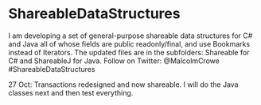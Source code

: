 # ShareableDataStructures
I am developing a set of general-purpose shareable data structures for C# and Java all of whose fields are public readonly/final, and use Bookmarks instead of Iterators.
The updated files are in the subfolders: Shareable for C# and ShareableJ for Java.
Follow on Twitter: @MalcolmCrowe #ShareableDataStructures

27 Oct: Transactions redesigned and now shareable. I will do the Java classes next and then test everything.
